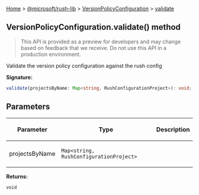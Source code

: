 [Home](./index) &gt; [@microsoft/rush-lib](./rush-lib.md) &gt; [VersionPolicyConfiguration](./rush-lib.versionpolicyconfiguration.md) &gt; [validate](./rush-lib.versionpolicyconfiguration.validate.md)

## VersionPolicyConfiguration.validate() method

> This API is provided as a preview for developers and may change based on feedback that we receive. Do not use this API in a production environment.
> 

Validate the version policy configuration against the rush config

<b>Signature:</b>

```typescript
validate(projectsByName: Map<string, RushConfigurationProject>): void;
```

## Parameters

|  <p>Parameter</p> | <p>Type</p> | <p>Description</p> |
|  --- | --- | --- |
|  <p>projectsByName</p> | <p>`Map<string, RushConfigurationProject>`</p> |  |

<b>Returns:</b>

`void`

